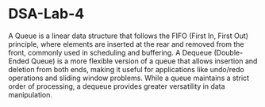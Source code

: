 # DSA-Lab-4
A Queue is a linear data structure that follows the FIFO (First In, First Out) principle, where elements are inserted at the rear and removed from the front, commonly used in scheduling and buffering. A Dequeue (Double-Ended Queue) is a more flexible version of a queue that allows insertion and deletion from both ends, making it useful for applications like undo/redo operations and sliding window problems. While a queue maintains a strict order of processing, a dequeue provides greater versatility in data manipulation.
